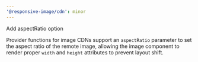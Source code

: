 ```yaml
---
'@responsive-image/cdn': minor
---
```


Add aspectRatio option

Provider functions for image CDNs support an `aspectRatio` parameter to set the aspect ratio of the remote image, allowing the image component to render proper `width` and `height` attributes to prevent layout shift.
